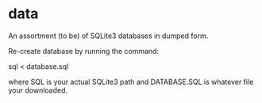 # data
An assortment (to be) of SQLite3 databases in dumped form.

Re-create database by running the command:

sql < database.sql

where SQL is your actual SQLite3 path
and DATABASE.SQL is whatever file your downloaded.
